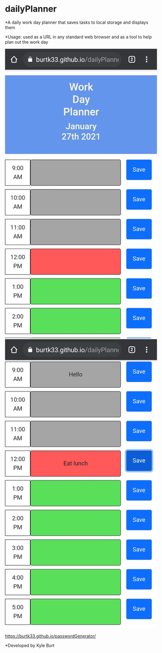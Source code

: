 # dailyPlanner

*A daily work day planner that saves tasks to local storage and displays them

*Usage: used as a URL in any standard web browser and as a tool to help plan out the work day

![alt text](./assets/images/screenshot.jpg)
![alt text](./assets/images/screenshot2.jpg)

https://burtk33.github.io/passwordGenerator/

*Developed by Kyle Burt